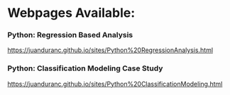# Webpages Available:

### Python: Regression Based Analysis
https://juanduranc.github.io/sites/Python%20RegressionAnalysis.html

### Python: Classification Modeling Case Study
https://juanduranc.github.io/sites/Python%20ClassificationModeling.html

